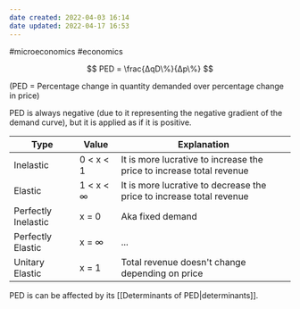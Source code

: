 ```yaml
---
date created: 2022-04-03 16:14
date updated: 2022-04-17 16:53
---
```


#microeconomics #economics

$$
PED = \frac{ΔqD\%}{Δp\%}
$$

(PED = Percentage change in quantity demanded over percentage change in price)

PED is always negative (due to it representing the negative gradient of the demand curve), but it is applied as if it is positive.

| Type                | Value     | Explanation                                                          |
| ------------------- | --------- | -------------------------------------------------------------------- |
| Inelastic           | 0 < x < 1 | It is more lucrative to increase the price to increase total revenue |
| Elastic             | 1 < x < ∞ | It is more lucrative to decrease the price to increase total revenue |
| Perfectly Inelastic | x = 0     | Aka fixed demand                                                     |
| Perfectly Elastic   | x = ∞     | ...                                                                  |
| Unitary Elastic     | x = 1     | Total revenue doesn't change depending on price                      |

PED is can be affected by its [[Determinants of PED|determinants]].
